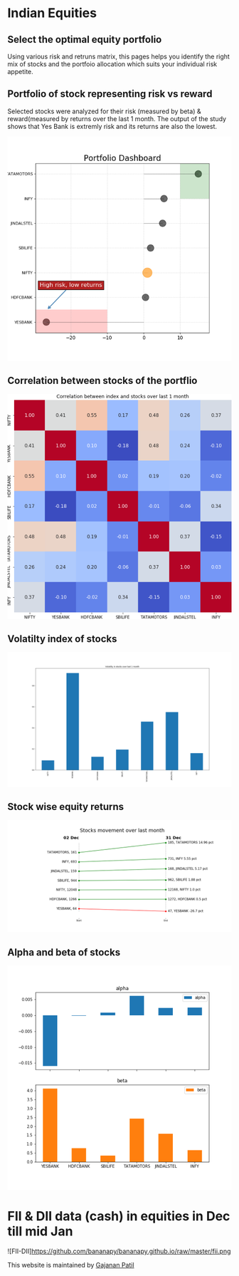 # Indian Equities

## Select the optimal equity portfolio
Using various risk and retruns matrix, this pages helps you identify the right mix of stocks and the portfoio allocation which suits your individual risk appetite.

## Portfolio of stock representing risk vs reward

Selected stocks were analyzed for their risk (measured by beta) &  reward(measured by returns over the last 1 month. The output of the study shows that Yes Bank is extremly risk and its returns are also the lowest.

![Dashboard](https://github.com/bananapy/bananapy.github.io/raw/master/Dash.png)


## Correlation between stocks of the portflio

![Corr matrix](https://github.com/bananapy/bananapy.github.io/raw/master/result.png)


## Volatilty index of stocks

![Volatility index](https://github.com/bananapy/bananapy.github.io/raw/master/vix.png)

## Stock wise equity returns

![Returns](https://github.com/bananapy/bananapy.github.io/raw/master/pct%20change.png)

## Alpha and beta of stocks

![Aplha-beta](https://github.com/bananapy/bananapy.github.io/raw/master/beta.png)


# FII & DII data (cash) in equities in Dec till mid Jan

![FII-DII]https://github.com/bananapy/bananapy.github.io/raw/master/fii.png

This website is maintained by [Gajanan Patil](https://www.linkedin.com/in/patilgajanan/)
